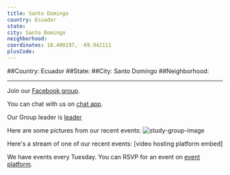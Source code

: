 ```yaml
---
title: Santo Domingo
country: Ecuador
state: 
city: Santo Domingo
neighborhood: 
coordinates: 18.480197, -69.942111
plusCode:
---
```


##Country: Ecuador
##State: 
##City: Santo Domingo
##Neighborhood: 
*****
Join our [Facebook group](https://www.facebook.com/groups/free.code.camp.santo.domingo.ecuador).

You can chat with us on [chat app]().

Our Group leader is [leader]()

Here are some pictures from our recent events:
![study-group-image]()

Here's a stream of one of our recent events:
[video hosting platform embed]

We have events every Tuesday. You can RSVP for an event on [event platform]().
